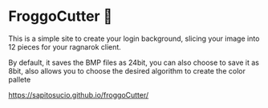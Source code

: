 # FroggoCutter 🐸

This is a simple site to create your login background, slicing your image into 12 pieces for your ragnarok client. 

By default, it saves the BMP files as 24bit,
you can also choose to save it as 8bit, also allows you
to choose the desired algorithm to create the color pallete

https://sapitosucio.github.io/froggoCutter/
